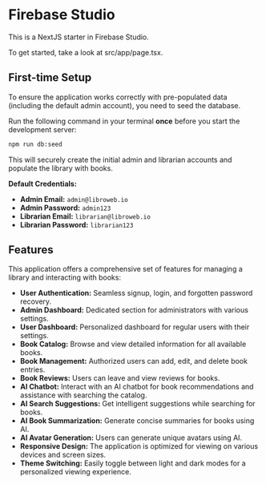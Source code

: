 # Firebase Studio

This is a NextJS starter in Firebase Studio.

To get started, take a look at src/app/page.tsx.

## First-time Setup

To ensure the application works correctly with pre-populated data (including the default admin account), you need to seed the database.

Run the following command in your terminal **once** before you start the development server:

```bash
npm run db:seed
```

This will securely create the initial admin and librarian accounts and populate the library with books.

**Default Credentials:**
- **Admin Email:** `admin@libroweb.io`
- **Admin Password:** `admin123`
- **Librarian Email:** `librarian@libroweb.io`
- **Librarian Password:** `librarian123`

## Features

This application offers a comprehensive set of features for managing a library and interacting with books:

- **User Authentication:** Seamless signup, login, and forgotten password recovery.
- **Admin Dashboard:** Dedicated section for administrators with various settings.
- **User Dashboard:** Personalized dashboard for regular users with their settings.
- **Book Catalog:** Browse and view detailed information for all available books.
- **Book Management:** Authorized users can add, edit, and delete book entries.
- **Book Reviews:** Users can leave and view reviews for books.
- **AI Chatbot:** Interact with an AI chatbot for book recommendations and assistance with searching the catalog.
- **AI Search Suggestions:** Get intelligent suggestions while searching for books.
- **AI Book Summarization:** Generate concise summaries for books using AI.
- **AI Avatar Generation:** Users can generate unique avatars using AI.
- **Responsive Design:** The application is optimized for viewing on various devices and screen sizes.
- **Theme Switching:** Easily toggle between light and dark modes for a personalized viewing experience.

